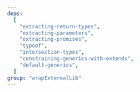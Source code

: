 ```yaml
---
deps:
  [
    "extracting-return-types",
    "extracting-parameters",
    "extracting-promises",
    "typeof",
    "intersection-types",
    "constraining-generics-with-extends",
    "default-generics",
  ]
group: "wrapExternalLib"
---
```

